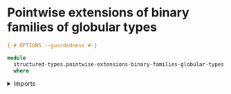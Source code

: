 # Pointwise extensions of binary families of globular types

```agda
{-# OPTIONS --guardedness #-}

module
  structured-types.pointwise-extensions-binary-families-globular-types
  where
```

<details><summary>Imports</summary>

```agda
open import foundation.dependent-pair-types
open import foundation.universe-levels

open import structured-types.binary-dependent-globular-types
open import structured-types.globular-equivalences
open import structured-types.globular-types
open import structured-types.points-globular-types
```

## Idea

Consider two [globular types](structured-types.globular-types.md) `G` and `H`, and a binary family

```text
  K : G₀ → H₀ → Globular-Type
```

of globular types, indexed over the 0-cells of `G` and `H`. Furthermore, consider a [binary dependent globular type](structured-types.binary-dependent-globular-types.md) `L` over `G` and `H`. We say that `L` is a {{#concept "pointwise extension" Disambiguation="binary family of globular types" Agda=is-pointwise-extension-Binary-Dependent-Globular-Type}} of `K` if it comes equipped with a family of [globular equivalences](structured-types.globular-equivalences.md)

```text
  (x : point G) (y : point H) → ev-point L x y ≃ K x₀ y₀.
```

## Definitions

### The predicate of being a pointwise extension of a binary family of globular types

```agda
module _
  {l1 l2 l3 l4 l5 l6 l7 l8 : Level}
  {G : Globular-Type l1 l2} {H : Globular-Type l3 l4}
  (K : 0-cell-Globular-Type G → 0-cell-Globular-Type H → Globular-Type l5 l6)
  (L : Binary-Dependent-Globular-Type l7 l8 G H)
  where

  is-extension-binary-family-globular-types :
    UU (l1 ⊔ l2 ⊔ l3 ⊔ l4 ⊔ l5 ⊔ l6 ⊔ l7 ⊔ l8)
  is-extension-binary-family-globular-types =
    (x : point-Globular-Type G) (y : point-Globular-Type H) →
    globular-equiv
      ( ev-point-Binary-Dependent-Globular-Type L x y)
      ( K (0-cell-point-Globular-Type x) (0-cell-point-Globular-Type y))
```

### The type of pointwise extensions of a binary family of globular types

```agda
module _
  {l1 l2 l3 l4 l5 l6 : Level} (l7 l8 : Level)
  {G : Globular-Type l1 l2} {H : Globular-Type l3 l4}
  (K : 0-cell-Globular-Type G → 0-cell-Globular-Type H → Globular-Type l5 l6)
  where

  extension-binary-family-globular-types :
    UU (l1 ⊔ l2 ⊔ l3 ⊔ l4 ⊔ l5 ⊔ l6 ⊔ lsuc l7 ⊔ lsuc l8)
  extension-binary-family-globular-types =
    Σ ( Binary-Dependent-Globular-Type l7 l8 G H)
      ( is-extension-binary-family-globular-types K)
```
